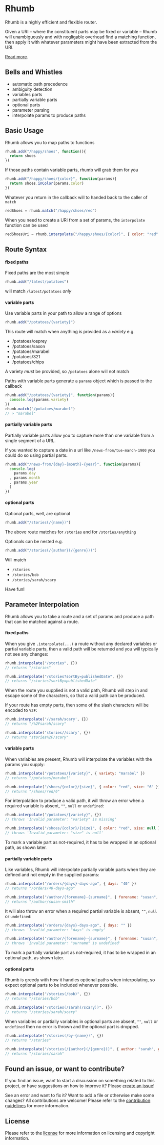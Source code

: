 Rhumb
=====

Rhumb is a highly efficient and flexible router.

Given a URI – where the constituent parts may be fixed or variable – Rhumb will unambiguously and with negligable overhead find a matching function, then apply it with whatever parameters might have been extracted from the URI.

[Read more](RATIONALE.md).


Bells and Whistles
------------------
* automatic path precedence
* ambiguity detection
* variables parts
* partially variable parts
* optional parts
* parameter parsing
* interpolate params to produce paths


Basic Usage
-----------

Rhumb allows you to map paths to functions

```javascript
rhumb.add("/happy/shoes", function(){
  return shoes
})
```

If those paths contain variable parts, rhumb will grab them for you

```javascript
rhumb.add("/happy/shoes/{color}", function(params){
  return shoes.inColor(params.color)
})
```

Whatever you return in the callback will to handed back to the caller of `match`

```javascript
redShoes = rhumb.match("/happy/shoes/red")
```

When you need to create a URI from a set of params, the `interpolate` function can be used

```javascript
redShoesUri = rhumb.interpolate("/happy/shoes/{color}", { color: "red" })
```

Route Syntax
------------

#### fixed paths

Fixed paths are the most simple

```javascript
rhumb.add("/latest/potatoes")
```

will match `/latest/potatoes` *only*

#### variable parts

Use variable parts in your path to allow a range of options

```javascript
rhumb.add("/potatoes/{variety}")
```

This route will match when anything is provided as a _variety_ e.g.

* /potatoes/osprey
* /potatoes/saxon
* /potatoes/marabel
* /potatoes/321
* /potatoes/chips

A variety *must* be provided, so `/potatoes` alone will not match

Paths with variable parts generate a `params` object which is passed to the callback

```javascript
rhumb.add("/potatoes/{variety}", function(params){
  console.log(params.variety)
})
rhumb.match("/potatoes/marabel")
// > "marabel"
```

#### partially variable parts

Partially variable parts allow you to capture more than one variable from a single segment of a URL.

If you wanted to capture a date in a url like `/news-from/tue-march-1900` you could do so using partial parts.

```javascript
rhumb.add("/news-from/{day}-{month}-{year}", function(params){
  console.log(
    params.day
  , params.month
  , params.year
  )
})
```

#### optional parts

Optional parts, well, are optional

```javascript
rhumb.add("/stories(/{name})")
```
The above route matches for `/stories` and for `/stories/anything`

Optionals can be nested e.g.

```javascript
rhumb.add("/stories(/{author}(/{genre}))")
```
Will match

* `/stories`
* `/stories/bob`
* `/stories/sarah/scary`

Have fun!

Parameter Interpolation
-----------------------

Rhumb allows you to take a route and a set of params and produce a path that can be matched against a route.

#### fixed paths

When you give `.interpolate(...)` a route without any declared variables or partial variable parts, then a valid path will be returned and you will typically not see any changes:

```javascript
rhumb.interpolate("/stories", {})
// returns "/stories"

rhumb.interpolate("/stories?sortBy=publishedDate", {})
// returns "/stories?sortBy=publishedDate"
```

When the route you supplied is not a valid path, Rhumb will step in and escape some of the characters, so that a valid path can be produced.

If your route has empty parts, then some of the slash characters will be encoded to `%2F`:

```javascript
rhumb.interpolate('//sarah/scary', {})
// returns "/%2Fsarah/scary"

rhumb.interpolate('stories//scary', {})
// returns "stories%2F/scary"
```

#### variable parts

When variables are present, Rhumb will interpolate the variables with the params you supply:

```javascript
rhumb.interpolate("/potatoes/{variety}", { variety: "marabel" })
// returns "/potatoes/marabel"

rhumb.interpolate("/shoes/{color}/{size}", { color: "red", size: "6" })
// returns "/shoes/red/6"
```

For interpolation to produce a valid path, it will throw an error when a required variable is absent, `""`, `null` or `undefined`:

```javascript
rhumb.interpolate("/potatoes/{variety}", {})
// throws 'Invalid parameter: "variety" is missing'

rhumb.interpolate("/shoes/{color}/{size}", { color: "red", size: null })
// throws 'Invalid parameter: "size" is null'
```

To mark a variable part as not-required, it has to be wrapped in an optional path, as shown later.

#### partially variable parts

Like variables, Rhumb will interpolate partially variable parts when they are defined and not empty in the supplied params:

```javascript
rhumb.interpolate("/orders/{days}-days-ago", { days: "40" })
// returns "/orders/40-days-ago"

rhumb.interpolate("/author/{forename}-{surname}", { forename: "susan", surname: "smith" })
// returns "/author/susan-smith"
```

It will also throw an error when a required partial variable is absent, `""`, `null` or `undefined`:

```javascript
rhumb.interpolate("/orders/{days}-days-ago", { days: "" })
// throws 'Invalid parameter: "days" is empty'

rhumb.interpolate("/author/{forename}-{surname}", { forename: "susan", surname: undefined })
// throws 'Invalid parameter: "surname" is undefined'
```

To mark a partially variable part as not-required, it has to be wrapped in an optional path, as shown later.

#### optional parts

Rhumb is greedy with how it handles optional paths when interpolating, so expect optional parts to be included whenever possible.

```javascript
rhumb.interpolate("/stories(/bob)", {})
// returns "/stories/bob"

rhumb.interpolate("/stories(/sarah(/scary))", {})
// returns "/stories/sarah/scary"
```

When variables or partially variables in optional parts are absent, `""`, `null` or `undefined` then no error is thrown and the optional part is dropped.

```javascript
rhumb.interpolate("/stories(/by-{name})", {})
// returns "/stories"

rhumb.interpolate("/stories(/{author}(/{genre}))", { author: "sarah", genre: "" })
// returns "/stories/sarah"
```

Found an issue, or want to contribute?
--------------------------------------

If you find an issue, want to start a discussion on something related to this project, or have suggestions on how to improve it? Please [create an issue](../../issues/new)!

See an error and want to fix it? Want to add a file or otherwise make some changes? All contributions are welcome! Please refer to the [contribution guidelines](CONTRIBUTING.md) for more information.

License
-------

Please refer to the [license](LICENSE.md) for more information on licensing and copyright information.
